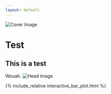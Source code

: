 ```yaml
---
layout: default
---
```


<img src="/ada-template-website/Pictures/Modern_Times_header.png" alt="Cover Image" class="cover-image">


# Test

## This is a test

Wouah.
![Head image](/ada-template-website/Pictures/Modern_Times_header.png)

{% include_relative interactive_bar_plot.html %}